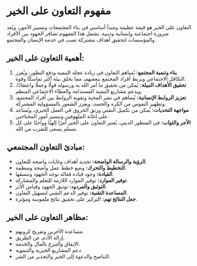 # مفهوم التعاون على الخير

التعاون على الخير هو قيمة عظيمة ومبدأ أساسي في بناء المجتمعات وتسيير الأمور، ويُعد ضرورة اجتماعية وإنسانية ودينية. يشمل هذا المفهوم تضافر الجهود بين الأفراد والمؤسسات لتحقيق أهداف مشتركة تصب في خدمة الإنسان والمجتمع.

## أهمية التعاون على الخير:

1.  **بناء وتنمية المجتمع:** يُساهم التعاون في زيادة عجلة التنمية ودفع التطور، ويُعزز التكافل الاجتماعي ويربط أفراد المجتمع ببعضهم، مما يخلق بيئة أكثر تماسكًا وقوة.
2.  **تحقيق الأهداف النبيلة:** يُمكن من تحقيق ما أمر الله به ورسوله قولًا وعملًا واعتقادًا، ويدعم مشاريع التنمية المستدامة والعطاء الاجتماعي المنظم.
3.  **تعزيز الروابط الإنسانية:** يُساهم في نشر المحبة وتقوية الروابط بين أفراد المجتمع، وتطهير النفوس من الكره والحسد، ويعزز الشعور بالمسؤولية المشتركة.
4.  **مواجهة التحديات:** يُمكن من تكميل النقص ورتق الخروق في العمل الخيري، ويُساعد على إغاثة الملهوفين وتيسير أمور المحتاجين.
5.  **الأجر والثواب:** في المنظور الديني، يُعتبر التعاون على الخير أمرًا إلهيًا وواجبًا على كل مسلم يسعى للتقرب من الله.

## مبادئ التعاون المجتمعي:

*   **الرؤية والرسالة الواضحة:** تحديد أهداف وغايات واضحة للتعاون.
*   **التخطيط والتحرك:** وضع خطط عمل واضحة ومنظمة.
*   **القيادة:** وجود قيادة فعالة توجه الجهود وتنسقها.
*   **توفير الموارد:** توفير الموارد اللازمة للتعلم والمشاركة.
*   **التوثيق والمردود:** توثيق الجهود وقياس الأثر.
*   **المساعدة التقنية:** توفير الدعم التقني لتسهيل التعاون.
*   **جعل النتائج تهم:** التركيز على تحقيق نتائج ملموسة ومؤثرة.

## مظاهر التعاون على الخير:

*   مساعدة الآخرين وتفريج كروبهم.
*   إزالة الأذى عن الطريق.
*   الإنفاق والتبرع بالمال والخدمة.
*   دعم المشاريع الخيرية والتنموية.
*   التناصح والدعوة إلى الخير والتحذير من الشر.
